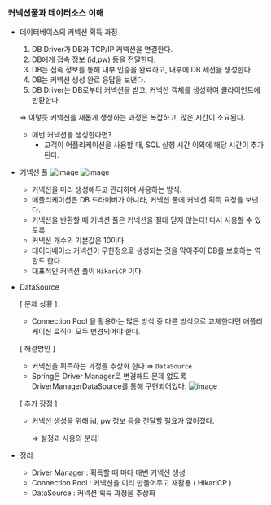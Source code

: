 ### 커넥션풀과 데이터소스 이해

- 데이터베이스의 커넥션 획득 과정

    1. DB Driver가 DB과 TCP/IP 커넥션을 연결한다.
    2. DB에게 접속 정보 (id,pw) 등을 전달한다.
    3. DB는 접속 정보를 통해 내부 인증을 완료하고, 내부에 DB 세션을 생성한다.
    4. DB는 커넥션 생성 완료 응답을 보낸다.
    5. DB Driver는 DB로부터 커넥션을 받고, 커넥션 객체를 생성하여 클라이언트에 반환한다.

  ⇒ 이렇듯 커넥션을 새롭게 생성하는 과정은 복잡하고, 많은 시간이 소요된다.

    - 매번 커넥션을 생성한다면?
        - 고객이 어플리케이션을 사용할 때, SQL 실행 시간 이외에 해당 시간이 추가된다.


- 커넥션 풀
  ![image](https://github.com/ulimy/study/assets/18046394/fa3539c9-be45-498b-9bf8-580ba05411ad)
  ![image](https://github.com/ulimy/study/assets/18046394/aef7b21b-1f98-4fbe-9c92-dbf0fe2b1a30)
    - 커넥션을 미리 생성해두고 관리하며 사용하는 방식.
    - 애플리케이션은 DB 드라이버가 아니라, 커넥션 풀에 커넥션 획득 요청을 보낸다.
    - 커넥션을 반환할 때 커넥션 풀은 커넥션을 절대 닫지 않는다! 다시 사용할 수 있도록.
    - 커넥션 개수의 기본값은 10이다.
    - 데이터베이스 커넥션이 무한정으로 생성되는 것을 막아주어 DB를 보호하는 역할도 한다.
    - 대표적인 커넥션 풀이 `HikariCP` 이다.


- DataSource

  [ 문제 상황 ]

    - Connection Pool 을 활용하는 많은 방식 중 다른 방식으로 교체한다면 애플리케이션 로직이 모두 변경되어야 한다.

  [ 해결방안 ]

    - 커넥션을 획득하는 과정을 추상화 한다 ⇒ `DataSource`
    - Spring은 Driver Manager로 변경해도 문제 없도록 DriverManagerDataSource를 통해 구현되어있다.
      ![image](https://github.com/ulimy/study/assets/18046394/5a3c5ef1-0369-487f-a08b-82456c6c95dc)

  [ 추가 장점 ]

    - 커넥션 생성을 위해 id, pw 정보 등을 전달할 필요가 없어졌다.

      ⇒ 설정과 사용의 분리!


- 정리
  - Driver Manager : 획득할 때 마다 매번 커넥션 생성
  - Connection Pool : 커넥션을 미리 만들어두고 재활용 ( HikariCP )
  - DataSource : 커넥션 획득 과정을 추상화
